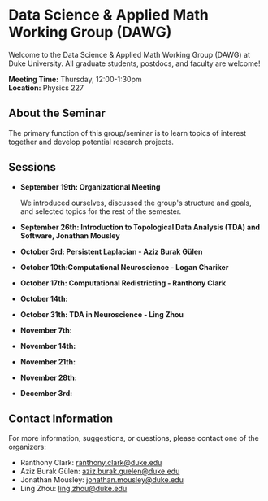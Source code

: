 # Data Science & Applied Math Working Group (DAWG)

Welcome to the Data Science & Applied Math Working Group (DAWG) at Duke University. All graduate students, postdocs, and faculty are welcome! 

**Meeting Time:** Thursday, 12:00-1:30pm  
**Location:** Physics 227 

## About the Seminar

The primary function of this group/seminar is to learn topics of interest together and develop potential research projects. 

## Sessions

- **September 19th: Organizational Meeting**

  We introduced ourselves, discussed the group's structure and goals, and selected topics for the rest of the semester. 

- **September 26th: Introduction to Topological Data Analysis (TDA) and Software, Jonathan Mousley**  

- **October 3rd: Persistent Laplacian - Aziz Burak Gülen**

- **October 10th:Computational Neuroscience - Logan Chariker**
- **October 17th: Computational Redistricting - Ranthony Clark**
- **October 14th:**
- **October 31th: TDA in Neuroscience - Ling Zhou**
- **November 7th:**
- **November 14th:**
- **November 21th:**
- **November 28th:**
- **December 3rd:**


## Contact Information

For more information, suggestions, or questions, please contact one of the organizers:

- Ranthony Clark: ranthony.clark@duke.edu
- Aziz Burak Gülen: aziz.burak.guelen@duke.edu
- Jonathan Mousley: jonathan.mousley@duke.edu
- Ling Zhou: ling.zhou@duke.edu
